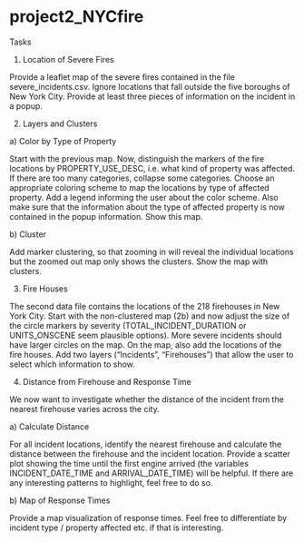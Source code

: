 # project2_NYCfire

Tasks
1. Location of Severe Fires

Provide a leaflet map of the severe fires contained in the file severe_incidents.csv. Ignore locations that fall outside the five boroughs of New York City. Provide at least three pieces of information on the incident in a popup.

2. Layers and Clusters

a) Color by Type of Property

Start with the previous map. Now, distinguish the markers of the fire locations by PROPERTY_USE_DESC, i.e. what kind of property was affected. If there are too many categories, collapse some categories. Choose an appropriate coloring scheme to map the locations by type of affected property. Add a legend informing the user about the color scheme. Also make sure that the information about the type of affected property is now contained in the popup information. Show this map.

b) Cluster

Add marker clustering, so that zooming in will reveal the individual locations but the zoomed out map only shows the clusters. Show the map with clusters.

3. Fire Houses

The second data file contains the locations of the 218 firehouses in New York City. Start with the non-clustered map (2b) and now adjust the size of the circle markers by severity (TOTAL_INCIDENT_DURATION or UNITS_ONSCENE seem plausible options). More severe incidents should have larger circles on the map. On the map, also add the locations of the fire houses. Add two layers (“Incidents”, “Firehouses”) that allow the user to select which information to show.

4. Distance from Firehouse and Response Time

We now want to investigate whether the distance of the incident from the nearest firehouse varies across the city.

a) Calculate Distance

For all incident locations, identify the nearest firehouse and calculate the distance between the firehouse and the incident location. Provide a scatter plot showing the time until the first engine arrived (the variables INCIDENT_DATE_TIME and ARRIVAL_DATE_TIME) will be helpful. If there are any interesting patterns to highlight, feel free to do so.

b) Map of Response Times

Provide a map visualization of response times. Feel free to differentiate by incident type / property affected etc. if that is interesting.

